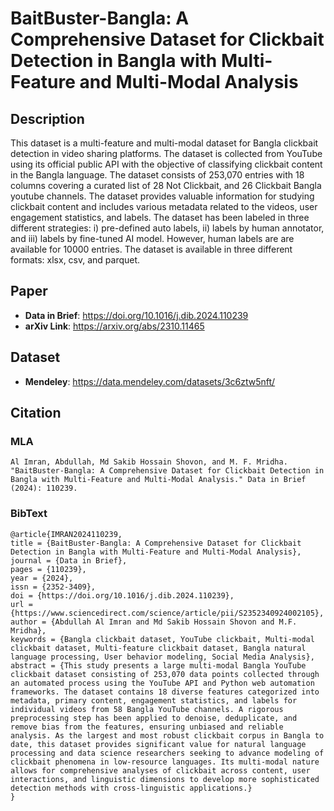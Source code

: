 # BaitBuster-Bangla: A Comprehensive Dataset for Clickbait Detection in Bangla with Multi-Feature and Multi-Modal Analysis

## Description
This dataset is a multi-feature and multi-modal dataset for Bangla clickbait detection in video sharing platforms. The dataset is collected from YouTube using its official public API with the objective of classifying clickbait content in the Bangla language. The dataset consists of 253,070 entries with 18 columns covering a curated list of 28 Not Clickbait, and 26 Clickbait Bangla youtube channels. The dataset provides valuable information for studying clickbait content and includes various metadata related to the videos, user engagement statistics, and labels. The dataset has been labeled in three different strategies: i) pre-defined auto labels, ii) labels by human annotator, and iii) labels by fine-tuned AI model. However, human labels are are available for 10000 entries. The dataset is available in three different formats: xlsx, csv, and parquet.

## Paper
* **Data in Brief**: https://doi.org/10.1016/j.dib.2024.110239
* **arXiv Link**: https://arxiv.org/abs/2310.11465

## Dataset
* **Mendeley**: https://data.mendeley.com/datasets/3c6ztw5nft/

## Citation
### MLA
```Al Imran, Abdullah, Md Sakib Hossain Shovon, and M. F. Mridha. "BaitBuster-Bangla: A Comprehensive Dataset for Clickbait Detection in Bangla with Multi-Feature and Multi-Modal Analysis." Data in Brief (2024): 110239.```

### BibText
```
@article{IMRAN2024110239,
title = {BaitBuster-Bangla: A Comprehensive Dataset for Clickbait Detection in Bangla with Multi-Feature and Multi-Modal Analysis},
journal = {Data in Brief},
pages = {110239},
year = {2024},
issn = {2352-3409},
doi = {https://doi.org/10.1016/j.dib.2024.110239},
url = {https://www.sciencedirect.com/science/article/pii/S2352340924002105},
author = {Abdullah Al Imran and Md Sakib Hossain Shovon and M.F. Mridha},
keywords = {Bangla clickbait dataset, YouTube clickbait, Multi-modal clickbait dataset, Multi-feature clickbait dataset, Bangla natural language processing, User behavior modeling, Social Media Analysis},
abstract = {This study presents a large multi-modal Bangla YouTube clickbait dataset consisting of 253,070 data points collected through an automated process using the YouTube API and Python web automation frameworks. The dataset contains 18 diverse features categorized into metadata, primary content, engagement statistics, and labels for individual videos from 58 Bangla YouTube channels. A rigorous preprocessing step has been applied to denoise, deduplicate, and remove bias from the features, ensuring unbiased and reliable analysis. As the largest and most robust clickbait corpus in Bangla to date, this dataset provides significant value for natural language processing and data science researchers seeking to advance modeling of clickbait phenomena in low-resource languages. Its multi-modal nature allows for comprehensive analyses of clickbait across content, user interactions, and linguistic dimensions to develop more sophisticated detection methods with cross-linguistic applications.}
}
```
